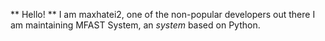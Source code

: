 ** Hello! **
I am maxhatei2, one of the non-popular developers out there
I am maintaining MFAST System, an *system* based on Python.
